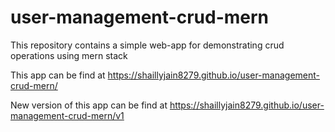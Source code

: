 # user-management-crud-mern
This repository contains a simple web-app for demonstrating crud operations using mern stack

This app can be find at https://shaillyjain8279.github.io/user-management-crud-mern/

New version of this app can be find at https://shaillyjain8279.github.io/user-management-crud-mern/v1
